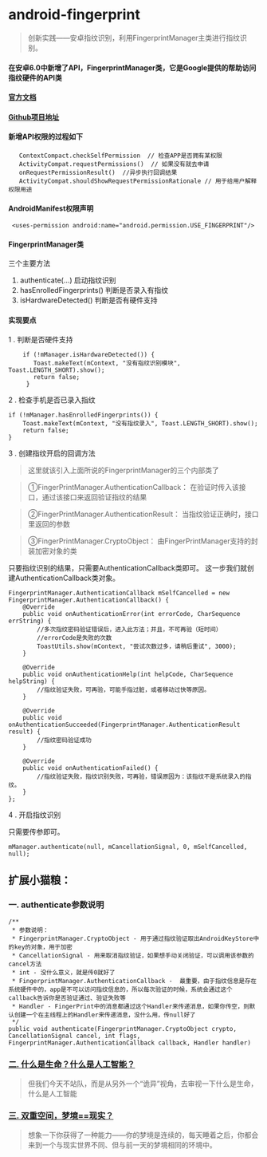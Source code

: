 # android-fingerprint
> 创新实践——安卓指纹识别，利用FingerprintManager主类进行指纹识别。

#### 在安卓6.0中新增了API，FingerprintManager类，它是Google提供的帮助访问指纹硬件的API类

#### [官方文档](http://www.zhdoc.net/android/reference/android/hardware/fingerprint/FingerprintManager.html)

#### [Github项目地址](https://github.com/CasterWx/android-fingerprint)

#### 新增API权限的过程如下

       ContextCompact.checkSelfPermission  // 检查APP是否拥有某权限
       ActivityCompat.requestPermissions()  // 如果没有就去申请
       onRequestPermissionResult()  //异步执行回调结果
       ActivityCompat.shouldShowRequestPermissionRationale // 用于给用户解释权限用途

#### AndroidManifest权限声明
     <uses-permission android:name="android.permission.USE_FINGERPRINT"/>

#### FingerprintManager类
   三个主要方法
   1. authenticate(...) 启动指纹识别
   2. hasEnrolledFingerprints() 判断是否录入有指纹
   3. isHardwareDetected() 判断是否有硬件支持
   
   
#### 实现要点
1 . 判断是否硬件支持 
```
    if (!mManager.isHardwareDetected()) {
       Toast.makeText(mContext, "没有指纹识别模块", Toast.LENGTH_SHORT).show();
       return false;
     }
``` 
2 . 检查手机是否已录入指纹
```
if (!mManager.hasEnrolledFingerprints()) {
    Toast.makeText(mContext, "没有指纹录入", Toast.LENGTH_SHORT).show();
    return false;
}
```
3 . 创建指纹开启的回调方法

>这里就该引入上面所说的FingerprintManager的三个内部类了

>①FingerPrintManager.AuthenticationCallback：
在验证时传入该接口，通过该接口来返回验证指纹的结果

>②FingerPrintManager.AuthenticationResult：
当指纹验证正确时，接口里返回的参数

>③FingerPrintManager.CryptoObject：
由FingerPrintManager支持的封装加密对象的类

只要指纹识别的结果，只需要AuthenticationCallback类即可。
这一步我们就创建AuthenticationCallback类对象。
```
FingerprintManager.AuthenticationCallback mSelfCancelled = new FingerprintManager.AuthenticationCallback() {
    @Override
    public void onAuthenticationError(int errorCode, CharSequence errString) {
        //多次指纹密码验证错误后，进入此方法；并且，不可再验（短时间）
        //errorCode是失败的次数
        ToastUtils.show(mContext, "尝试次数过多，请稍后重试", 3000);
    }

    @Override
    public void onAuthenticationHelp(int helpCode, CharSequence helpString) {
        //指纹验证失败，可再验，可能手指过脏，或者移动过快等原因。
    }

    @Override
    public void onAuthenticationSucceeded(FingerprintManager.AuthenticationResult result) {
        //指纹密码验证成功
    }

    @Override
    public void onAuthenticationFailed() {
        //指纹验证失败，指纹识别失败，可再验，错误原因为：该指纹不是系统录入的指纹。
    }
};
```
4 . 开启指纹识别

只需要传参即可。
```
mManager.authenticate(null, mCancellationSignal, 0, mSelfCancelled, null);
```


## 扩展小猫粮：
### 一. authenticate参数说明
```
/**
 * 参数说明：
 * FingerprintManager.CryptoObject - 用于通过指纹验证取出AndroidKeyStore中的key的对象，用于加密
 * CancellationSignal - 用来取消指纹验证，如果想手动关闭验证，可以调用该参数的cancel方法
 * int - 没什么意义，就是传0就好了
 * FingerprintManager.AuthenticationCallback -  最重要，由于指纹信息是存在系统硬件中的，app是不可以访问指纹信息的，所以每次验证的时候，系统会通过这个callback告诉你是否验证通过、验证失败等
 * Handler - FingerPrint中的消息都通过这个Handler来传递消息，如果你传空，则默认创建一个在主线程上的Handler来传递消息，没什么用，传null好了
 */
public void authenticate(FingerprintManager.CryptoObject crypto, CancellationSignal cancel, int flags, FingerprintManager.AuthenticationCallback callback, Handler handler)
```
### [二. 什么是生命？什么是人工智能？](https://www.cnblogs.com/LexMoon/p/srgzn.html)
> 但我们今天不站队，而是从另外一个“诡异”视角，去审视一下什么是生命，什么是人工智能

### [三. 双重空间，梦境==现实？](https://www.cnblogs.com/LexMoon/p/skgn.html)
> 想象一下你获得了一种能力——你的梦境是连续的，每天睡着之后，你都会来到一个与现实世界不同、但与前一天的梦境相同的环境中。
